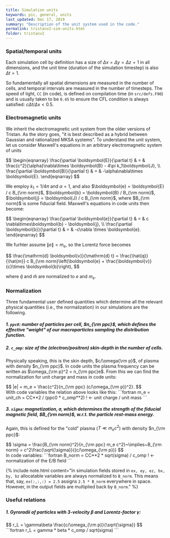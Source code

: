 ```yaml
---
title: Simulation units
keywords: pic, general, units
last_updated: Dec 17, 2019
summary: "Description of the unit system used in the code."
permalink: tristanv2-sim-units.html
folder: tristanv2
---
```


### Spatial/temporal units

Each simulation cell by definition has a size of $\Delta x = \Delta y = \Delta z = 1$ in all dimensions, and the unit time (duration of the simulation timestep) is also $\Delta t = 1$.

So fundamentally all spatial dimensions are measured in the number of cells, and temporal intervals are measured in the number of timesteps. The speed of light, `CC` (in code), is defined on compilation time (in `src/defs.F90`) and is usually taken to be `0.45` to ensure the CFL condition is always satisfied: $c\Delta t / \Delta x < 0.5$.

### Electromagnetic units

We inherit the electromagnetic unit system from the older versions of Tristan. As the story goes, "it is best described as a hybrid between Gaussian and rationalized MKSA systems". To understand the unit system, let us consider Maxwell's equations in an arbitrary electromagnetic system of units

<div>
$$
\begin{eqnarray}
\frac{\partial \boldsymbol{E}}{\partial t} & = & \frac{c^2}{\alpha}\nabla\times \boldsymbol{B} - 4\pi k_1\boldsymbol{J}, \\
\frac{\partial \boldsymbol{B}}{\partial t} & = & -\alpha\nabla\times \boldsymbol{E}.
\end{eqnarray}
$$
</div>

We employ $k_1 = 1/4\pi$ and $\alpha = 1$, and also $\boldsymbol{e} = \boldsymbol{E} / c B_{\rm norm}$, $\boldsymbol{b} = \boldsymbol{B} / B_{\rm norm}$, $\boldsymbol{j} = \boldsymbol{J} / c B_{\rm norm}$, where $B_{\rm norm}$ is some fiducial field. Maxwell's equations in code units then become:

<div>
$$
\begin{eqnarray}
\frac{\partial \boldsymbol{e}}{\partial t} & = & c \nabla\times\boldsymbol{b} - \boldsymbol{j}, \\
\frac{\partial \boldsymbol{b}}{\partial t} & = & -c\nabla \times \boldsymbol{e}.
\end{eqnarray}
$$
</div>

We furhter assume $\|e\| = m_e$, so the Lorentz force becomes

<div>
$$
\frac{\mathrm{d} \boldsymbol{v}}{\mathrm{d} t} = \frac{\hat{q}}{\hat{m}} c B_{\rm norm}\left(\boldsymbol{e} + \frac{\boldsymbol{v}}{c}\times \boldsymbol{b}\right),
$$
</div>

where $\hat{q}$ and $\hat{m}$ are normalized to $e$ and $m_e$.

### Normalization

Three fundamental user defined quantities which determine all the relevant physical quantities (i.e., the normalization) in our simulations are the following.

##### 1. `ppc0`: number of particles per cell, $n_{\rm ppc}$, which defines the effective "weight" of our macroparticles sampling the distribution function.

##### 2. `c_omp`: size of the (electron/positron) skin-depth in the number of cells.
Physically speaking, this is the skin depth, $c/\omega{\rm p}$, of plasma with density $n_{\rm ppc}$. In code units the plasma frequency can be written as $\omega_{\rm p}^2 = n_{\rm ppc}e$. From this we can find the normalization for unit charge and mass in code units:
<div>$$
|e| = m_e = \frac{c^2}{n_{\rm ppc} (c/\omega_{\rm p})^2}.
$$</div>
With code variables the relation above looks like this:
```fortran
m_e = unit_ch = CC**2 / (ppc0 * c_omp**2)   ! <- unit charge / unit mass
```

##### 3. `sigma`: magnetization, $\sigma$, which determines the strength of the fiducial magnetic field, $B_{\rm norm}$, w.r.t. the particle rest-mass energy.
Again, this is defined for the "cold" plasma ($T\ll m_e c^2$) with density $n_{\rm ppc}$:
<div>$$
\sigma = \frac{B_{\rm norm}^2}{n_{\rm ppc} m_e c^2}~\implies~B_{\rm norm} = c^2\frac{\sqrt{\sigma}}{(c/\omega_{\rm p})}
$$</div>
In code variables:
```fortran
B_norm = CC**2 * sqrt(sigma) / c_omp  ! <- normalization of the E/B field
```

{% include note.html content="In simulation fields stored in `ex, ey, ez, bx, by, bz` allocatable variables are always normalized to `B_norm`. This means that, say, `ex(:,:,:) = 2.5` assigns `2.5 * B_norm` everywhere in space. However, in the output fields are multiplied back by `B_norm`." %}

### Useful relations

##### 1. Gyroradii of particles with 3-velocity $\beta$ and Lorentz-factor $\gamma$:
<div>$$
r_L = \gamma\beta \frac{c/\omega_{\rm p}}{\sqrt{\sigma}}
$$</div>
```fortran
r_L = gamma * beta * c_omp / sqrt(sigma)
```
